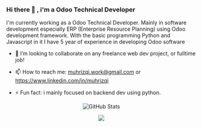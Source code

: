 ### Hi there 👋 , i'm a Odoo Technical Developer


<!-- Here are some ideas to get you started: -->
I'm currently working as a Odoo Technical Developer. Mainly in software development especially ERP (Enterprise Resource Planning) using Odoo development framework. With the basic programming Python and Javascript in it I have 5 year of experience in developing Odoo software

<!-- - 🔭 I’m currently working on ...
- 🌱 I’m currently learning ... -->
- 👯 I’m looking to collaborate on any freelance web dev project, or fulltime job!
<!-- - 🤔 I’m looking for help with ...
- 💬 Ask me about ... -->
- 📫 How to reach me: muhrizqi.work@gmail.com or https://www.linkedin.com/in/muhrizqi
<!-- - 😄 Pronouns: ... -->
- ⚡ Fun fact: i mainly focused on backend dev using  python.

<div align="center">
  
  ![GitHub Stats](https://github-readme-stats.vercel.app/api?username=muhrizky&theme=synthwave)
  
  
  ![](https://github-readme-stats.vercel.app/api/top-langs/?username=muhrizky&theme=buefy&layout=compact&langs_count=10)
  
</div>

</br>
<div align="center">
  
  

  
</div>
